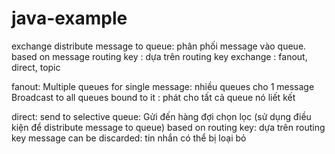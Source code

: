 # java-example



exchange distribute message to queue: phân phối message vào queue.
based on message routing key : dựa trên routing key
exchange : fanout, direct, topic
	
fanout: Multiple queues for single message: nhiều queues cho 1 message
        Broadcast to all queues bound to it : phát cho tất cả queue nó liết kết
	
direct: send to selective queue: Gửi đến hàng đợi chọn lọc (sử dụng điều kiện để distribute message to queue)
        based on routing key: dựa trên routing key
        message can be discarded:  tin nhắn có thể bị loại bỏ

